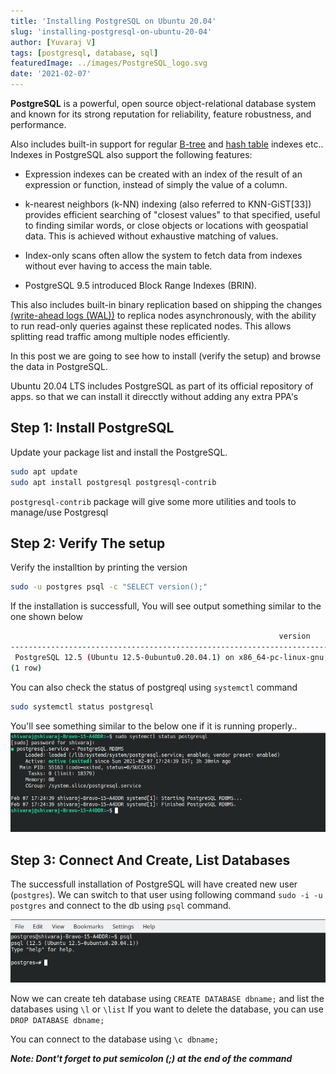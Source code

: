 ```yaml
---
title: 'Installing PostgreSQL on Ubuntu 20.04'
slug: 'installing-postgresql-on-ubuntu-20-04'
author: [Yuvaraj V]
tags: [postgresql, database, sql]
featuredImage: ../images/PostgreSQL_logo.svg
date: '2021-02-07'
---
```


**PostgreSQL** is a powerful, open source object-relational database system and known for its strong reputation for reliability, feature robustness, and performance.  

Also includes built-in support for regular [B-tree](https://en.wikipedia.org/wiki/B-tree) and [hash table](https://en.wikipedia.org/wiki/Hash_table) indexes etc.. Indexes in PostgreSQL also support the following features:

- Expression indexes can be created with an index of the result of an expression or function, instead of simply the value of a column.
    
- k-nearest neighbors (k-NN) indexing (also referred to KNN-GiST[33]) provides efficient searching of "closest values" to that specified, useful to finding similar words, or close objects or locations with geospatial data. This is achieved without exhaustive matching of values.

- Index-only scans often allow the system to fetch data from indexes without ever having to access the main table.
- PostgreSQL 9.5 introduced Block Range Indexes (BRIN).

This also includes built-in binary replication based on shipping the changes [(write-ahead logs (WAL))](https://en.wikipedia.org/wiki/Write-ahead_logging) to replica nodes asynchronously, with the ability to run read-only queries against these replicated nodes. This allows splitting read traffic among multiple nodes efficiently.

In this post we are going to see how to install (verify the setup) and browse the data in PostgreSQL.

Ubuntu 20.04 LTS includes PostgreSQL as part of its official repository of apps. so that we can install it direcctly without adding any extra PPA's

## Step 1: Install PostgreSQL
Update your package list and install the PostgreSQL.

```bash
sudo apt update
sudo apt install postgresql postgresql-contrib
```
`postgresql-contrib` package will give some more utilities and tools to manage/use Postgresql 

## Step 2: Verify The setup
Verify the installtion by printing the version

```bash
sudo -u postgres psql -c "SELECT version();"
```
If the installation is successfull, You will see output something similar to the one shown below

```bash
                                                            version                                                               
-------------------------------------------------------------------------------------------------------------------------------------
 PostgreSQL 12.5 (Ubuntu 12.5-0ubuntu0.20.04.1) on x86_64-pc-linux-gnu, compiled by gcc (Ubuntu 9.3.0-17ubuntu1~20.04) 9.3.0, 64-bit
(1 row)

```

You can also check the status of postgreql using `systemctl` command

```bash
sudo systemctl status postgresql
```
You'll see something similar to the below one if it is running properly..
![Systemctl status output](../images/sysctl-postgresql-status.png)

## Step 3: Connect And Create, List Databases

The successfull installation of PostgreSQL will have created new user (`postgres`). We can switch to that user using following command `sudo -i -u postgres` and connect to the db using `psql` command.

![psql command shell](../images/postgreslogin-psql.png)

Now we can create teh database using `CREATE DATABASE dbname;` and list the databases using `\l` or `\list`
If you want to delete the database, you can use `DROP DATABASE dbname;`

You can connect to the database using `\c dbname;`

***Note: Dont't forget to put semicolon (;) at the end of the command***
